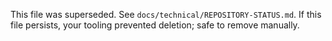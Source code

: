 This file was superseded. See `docs/technical/REPOSITORY-STATUS.md`.
If this file persists, your tooling prevented deletion; safe to remove manually.

